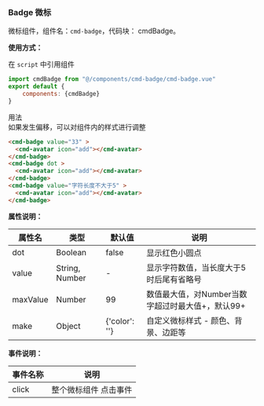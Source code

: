 ### Badge 微标

微标组件，组件名：``cmd-badge``，代码块： cmdBadge。

**使用方式：**

在 ``script`` 中引用组件 

```javascript
import cmdBadge from "@/components/cmd-badge/cmd-badge.vue"
export default {
    components: {cmdBadge}
}
```

用法    
如果发生偏移，可以对组件内的样式进行调整

```html
<cmd-badge value="33" >
  <cmd-avatar icon="add"></cmd-avatar>
</cmd-badge>
<cmd-badge dot >
  <cmd-avatar icon="add"></cmd-avatar>
</cmd-badge>
<cmd-badge value="字符长度不大于5" >
  <cmd-avatar icon="add"></cmd-avatar>
</cmd-badge>
```

**属性说明：**

|属性名		|类型						|默认值				|说明																							|
|---			|----						|---					|---																							|
|dot			|Boolean				|false				|显示红色小圆点																		|
|value		|String, Number	|-						|显示字符数值，当长度大于5时后尾有省略号					|
|maxValue	|Number					|99						|数值最大值，对Number当数字超过时最大值+，默认99+	|
|make			|Object					|{'color': ''}|自定义微标样式 - 颜色、背景、边距等							|

**事件说明：**

|事件名称	|说明									|
|---			|---									|
|click		|整个微标组件 点击事件|
